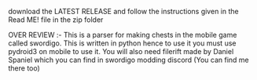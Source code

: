 download the LATEST RELEASE and follow the instructions given in the Read ME! file in the zip folder

OVER REVIEW :-
This is a parser for making chests in the mobile game called swordigo. 
This is written in python hence to use it you must use pydroid3 on mobile to use it.
You will also need filerift made by Daniel Spaniel  which you can find in swordigo modding discord (You can find me there too)
